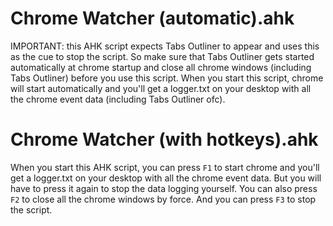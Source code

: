 # Chrome Watcher (automatic).ahk
IMPORTANT: this AHK script expects Tabs Outliner to appear and uses this as the cue to stop the script. So make sure that Tabs Outliner gets started automatically at chrome startup and close all chrome windows (including Tabs Outliner) before you use this script. When you start this script, chrome will start automatically and you'll get a logger.txt on your desktop with all the chrome event data (including Tabs Outliner ofc).

# Chrome Watcher (with hotkeys).ahk
When you start this AHK script, you can press `F1` to start chrome and you'll get a logger.txt on your desktop with all the chrome event data. But you will have to press it again to stop the data logging yourself. You can also press `F2` to close all the chrome windows by force. And you can press `F3` to stop the script.

